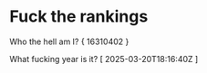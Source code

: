 # Fuck the rankings

Who the hell am I?
{ 16310402 }

What fucking year is it?
[ 2025-03-20T18:16:40Z ]
